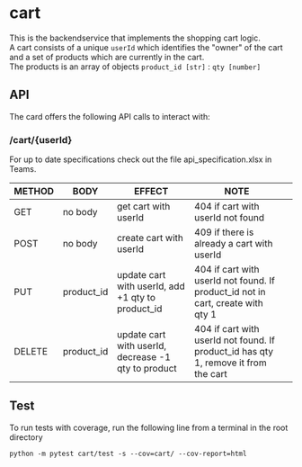 # cart

This is the backendservice that implements the shopping cart logic.  
A cart consists of a unique `userId` which identifies the "owner" of the cart and a set of products which are currently in the cart.  
The products is an array of objects `product_id [str]` : `qty [number]`

## API
The card offers the following API calls to interact with:

### /cart/{userId}
For up to date specifications check out the file api_specification.xlsx in Teams.  


| METHOD | BODY      | EFFECT                     | NOTE                                     |   |
|--------|-----------|----------------------------|------------------------------------------|---|
| GET    | no body   | get cart with userId       | 404 if cart with userId not found                                  |   |
| POST   | no body   | create cart with userId    | 409 if there is already a cart with userId                                         |   |
| PUT    | product_id | update cart with userId, add +1 qty to product_id                | 404 if cart with userId not found. If product_id not in cart, create with qty 1 |   |
| DELETE | product_id | update cart with userId, decrease -1 qty to product | 404 if cart with userId not found. If product_id has qty 1, remove it from the cart       |   |

## Test
To run tests with coverage, run the following line from a terminal in the root directory
```
python -m pytest cart/test -s --cov=cart/ --cov-report=html
```